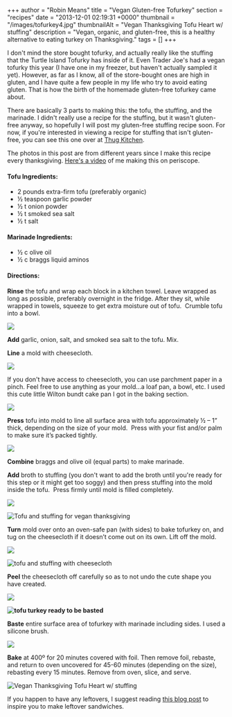 +++
author = "Robin Means"
title = "Vegan Gluten-free Tofurkey"
section = "recipes"
date = "2013-12-01 02:19:31 +0000"
thumbnail = "/images/tofurkey4.jpg"
thumbnailAlt = "Vegan Thanksgiving Tofu Heart w/ stuffing"
description = "Vegan, organic, and gluten-free, this is a healthy alternative to eating turkey on Thanksgiving."
tags = []
+++

I don't mind the store bought tofurky, and actually really like the stuffing that the Turtle Island Tofurky has inside of it. Even Trader Joe's had a vegan tofurky this year (I have one in my freezer, but haven't actually sampled it yet). However, as far as I know, all of the store-bought ones are high in gluten, and I have quite a few people in my life who try to avoid eating gluten. That is how the birth of the homemade gluten-free tofurkey came about.

There are basically 3 parts to making this: the tofu, the stuffing, and the marinade. I didn't really use a recipe for the stuffing, but it wasn't gluten-free anyway, so hopefully I will post my gluten-free stuffing recipe soon. For now, if you're interested in viewing a recipe for stuffing that isn't gluten-free, you can see this one over at [Thug Kitchen](http://thugkitchen.com/post/68196420319/mmm-mmm-motherfucker-this-slick-ass-side-dish).

The photos in this post are from different years since I make this recipe every thanksgiving. [Here's a video](https://katch.me/vegandollhouse/v/8d96fd44-e721-3159-b469-747fae82e521) of me making this on periscope.

#### **Tofu Ingredients:**

- 2 pounds extra-firm tofu (preferably organic)
- ½ teaspoon garlic powder
- ½ t onion powder
- ½ t smoked sea salt
- ½ t salt

#### **Marinade Ingredients:**

- ½ c olive oil
- ½&nbsp;c braggs liquid aminos

#### **Directions:**

**Rinse** the tofu and wrap each block in a kitchen towel. Leave wrapped as long as possible, preferably overnight in the fridge. After they sit, while wrapped in towels, squeeze to get extra moisture out of tofu.&nbsp; Crumble tofu into a bowl.

**![](/images/tofu.jpg)**

**Add** garlic, onion, salt, and smoked sea salt to the tofu. Mix.

**Line** a mold with cheesecloth.

![](/images/cheesecloth.jpg)

If you don't have access to cheesecloth, you can use parchment paper in a pinch. Feel free to use anything as your mold...a loaf pan, a bowl, etc. I used this cute little Wilton bundt cake pan I got in the baking section.

![](/images/pan.jpg)

**Press** tofu into mold to line all surface area with tofu approximately ½ – 1” thick, depending on the size of your mold.&nbsp; Press with your fist and/or palm to make sure it’s packed tightly.

![](/images/tofu-shells.jpg)

**Combine** braggs and olive oil (equal parts) to make marinade. 

**Add** broth to stuffing (you don't want to add the broth until you're ready for this step or it might get too soggy) and then press stuffing into the mold inside the tofu.&nbsp; Press firmly until mold is filled completely.

![](/images/filled.jpg)

![Tofu and stuffing for vegan thanksgiving](/images/tofurkey1.jpg)

**Turn** mold over onto an oven-safe pan (with sides) to bake tofurkey on, and tug on the cheesecloth if it doesn’t come out on its own. Lift off the mold.

![](/images/flipped.jpg)

![tofu and stuffing with cheesecloth](/images/tofurkey2.jpg)

**Peel** the cheesecloth off carefully so as to not undo the cute shape you have created.

**![](/images/peeling.jpg)**

**![tofu turkey ready to be basted](/images/tofurkey3.jpg)**

**Baste** entire surface area of tofurkey with marinade including sides. I used a silicone brush.

![](/images/basting2.jpg)

**Bake** at 400º for 20 minutes covered with foil. Then remove foil, rebaste, and return to oven uncovered for 45-60 minutes (depending on the size), rebasting every 15 minutes. Remove from oven, slice, and serve.

![Vegan Thanksgiving Tofu Heart w/ stuffing](/images/tofurkey4.jpg)

If you happen to have any leftovers, I suggest reading [this blog post](http://vegandollhouse.com/blog/sweet-potato-biscuit-thanksgiving-sandwich) to inspire you to make leftover sandwiches.


